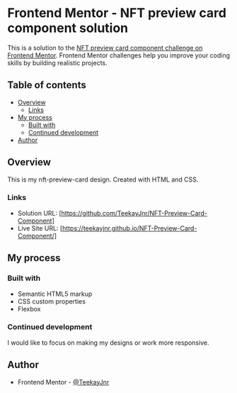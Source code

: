 # Frontend Mentor - NFT preview card component solution

This is a solution to the [NFT preview card component challenge on Frontend Mentor](https://www.frontendmentor.io/challenges/nft-preview-card-component-SbdUL_w0U). Frontend Mentor challenges help you improve your coding skills by building realistic projects.

## Table of contents

- [Overview](#overview)
  - [Links](#links)
- [My process](#my-process)
  - [Built with](#built-with)
  - [Continued development](#continued-development)
- [Author](#author)


## Overview

This is my nft-preview-card design. Created with HTML and CSS.

### Links

- Solution URL: [https://github.com/TeekayJnr/NFT-Preview-Card-Component]
- Live Site URL: [https://teekayjnr.github.io/NFT-Preview-Card-Component/]

## My process

### Built with

- Semantic HTML5 markup
- CSS custom properties
- Flexbox

### Continued development

I would like to focus on making my designs or work more responsive.

## Author

- Frontend Mentor - [@TeekayJnr](https://www.frontendmentor.io/profile/TeekayJnr)
